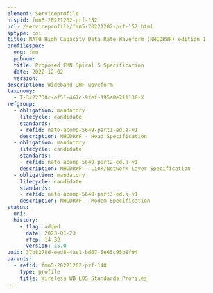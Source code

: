 ```yaml
---
element: Serviceprofile
nispid: fmn5-20221202-prf-152
url: /serviceprofile/fmn5-20221202-prf-152.html
sptype: coi
title: NATO High Capacity Data Rate Waveform (NHCDRWF) edition 1
profilespec:
  org: fmn
  pubnum: 
  title: Proposed FMN Spiral 5 Specification
  date: 2022-12-02
  version: 
description: Wideband UHF waveform
taxonomy:
  - T-3c22730c-af51-467c-9fef-195a0e211138-X
refgroup:
  - obligation: mandatory
    lifecycle: candidate
    standards: 
    - refid: nato-acomp-5649-part1-ed.a-v1
    description: NHCDRWF - Head Specification
  - obligation: mandatory
    lifecycle: candidate
    standards: 
    - refid: nato-acomp-5649-part2-ed.a-v1
    description: NHCDRWF - Link/Network Layer Specification
  - obligation: mandatory
    lifecycle: candidate
    standards: 
    - refid: nato-acomp-5649-part3-ed.a-v1
    description: NHCDRWF - Modem Specification
status:
  uri: 
  history: 
    - flag: added
      date: 2023-01-23
      rfcp: 14-32
      version: 15.0
uuid: 37b8278d-eed8-4ae1-bd67-5e65c95b8f94
parents:
  - refid: fmn5-20221202-prf-148
    type: profile
    title: Wireless WB LOS Standards Profiles
---
```

